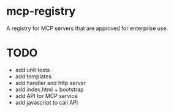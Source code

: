 # mcp-registry
A registry for MCP servers that are approved for enterprise use.


# TODO
- add unit tests
- add templates
- add handler and http server
- add index.html + bootstrap
- add API for MCP service
- add javascript to call API
